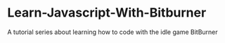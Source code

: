 # Learn-Javascript-With-Bitburner
A tutorial series about learning how to code with the idle game BitBurner
